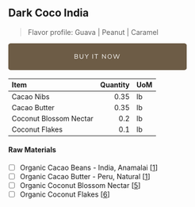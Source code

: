 ## Dark Coco India 
> Flavor profile: Guava | Peanut | Caramel 

[![Buy Now](/assets/images/buy-now.png "Buy Now")](https://shop.osocra.com/products/21052318)

| Item | Quantity | UoM  |
| :---     | ---:    | :--- |
| Cacao Nibs  | 0.35    | lb    |
| Cacao Butter   | 0.35    | lb    |
| Coconut Blossom Nectar    | 0.2      | lb      |
| Coconut Flakes     | 0.1      | lb      |

#### Raw Materials
- [ ] Organic Cacao Beans -  India, Anamalai [[1](/vendors)]
- [ ] Organic Cacao Butter - Peru, Natural [[1](/vendors)]
- [ ] Organic Coconut Blossom Nectar [[5](/vendors)]
- [ ] Organic Coconut Flakes [[6](/vendors)]
